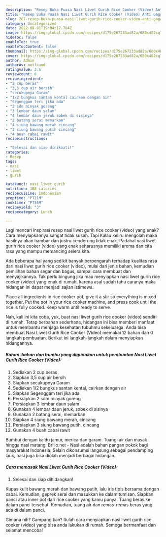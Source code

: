 ```yaml
---
description: "Resep Buka Puasa Nasi Liwet Gurih Rice Cooker (Video) Anti Gagal"
title: "Resep Buka Puasa Nasi Liwet Gurih Rice Cooker (Video) Anti Gagal"
slug: 267-resep-buka-puasa-nasi-liwet-gurih-rice-cooker-video-anti-gagal
category: Uncategorized
date: 2022-08-01T19:04:17.704Z
image: https://img-global.cpcdn.com/recipes/d175e267233ad82a/680x482cq70/nasi-liwet-gurih-rice-cooker-video-foto-resep-utama.jpg
hideToc: false
enableToc: true
enableTocContent: false
thumbnail: https://img-global.cpcdn.com/recipes/d175e267233ad82a/680x482cq70/nasi-liwet-gurih-rice-cooker-video-foto-resep-utama.jpg
cover: https://img-global.cpcdn.com/recipes/d175e267233ad82a/680x482cq70/nasi-liwet-gurih-rice-cooker-video-foto-resep-utama.jpg
author: Admin
authorAv: notfound
ratingvalue: 3.6
reviewcount: 6
recipeingredient:
- "2 cup beras"
- "3,5 cup air bersih"
- "secukupnya Garam"
- "1/2 bungkus santan kental cairkan dengan air"
- "Segenggam teri jika ada"
- "2 sdm minyak goreng"
- "3 lembar daun salam"
- "4 lembar daun jeruk sobek di sisinya"
- "2 batang serai memarkan"
- "4 siung bawang merah cincang"
- "3 siung bawang putih cincang"
- "4 buah cabai rawit"
recipeinstructions:

- "Selesai dan siap dinikmati!"
categories:
- Resep
tags:
- nasi
- liwet
- gurih

katakunci: nasi liwet gurih 
nutrition: 188 calories
recipecuisine: Indonesian
preptime: "PT21M"
cooktime: "PT36M"
recipeyield: "3"
recipecategory: Lunch

---
```



Lagi mencari inspirasi resep nasi liwet gurih rice cooker (video) yang enak? Cara menyiapkannya sangat tidak susah. Tapi Kalau keliru mengolah maka hasilnya akan hambar dan justru cenderung tidak enak. Padahal nasi liwet gurih rice cooker (video) yang enak seharusnya memiliki aroma dan cita rasa yang mampu memancing selera kita.


Ada beberapa hal yang sedikit banyak berpengaruh terhadap kualitas rasa dari nasi liwet gurih rice cooker (video), mulai dari jenis bahan, kemudian pemilihan bahan segar dan bagus, sampai cara membuat dan menyajikannya. Tak perlu bingung jika mau menyiapkan nasi liwet gurih rice cooker (video) yang enak di rumah, karena asal sudah tahu caranya maka hidangan ini dapat menjadi sajian istimewa.

Place all ingredients in rice cooker pot, give it a stir so everything is mixed together. Put the pot in your rice cooker machine, and press cook until the rice is fully cooked. Keep warm until ready to serve.


Nah, kali ini kita coba, yuk, buat nasi liwet gurih rice cooker (video) sendiri di rumah. Tetap berbahan sederhana, hidangan ini bisa memberi manfaat untuk membantu menjaga kesehatan tubuhmu sekeluarga. Anda bisa membuat Nasi Liwet Gurih Rice Cooker (Video) memakai 12 bahan dan 0 langkah pembuatan. Berikut ini langkah-langkah dalam menyiapkan hidangannya.

<!--inarticleads1-->

##### Bahan-bahan dan bumbu yang digunakan untuk pembuatan Nasi Liwet Gurih Rice Cooker (Video):

1. Sediakan 2 cup beras
1. Siapkan 3,5 cup air bersih
1. Siapkan secukupnya Garam
1. Sediakan 1/2 bungkus santan kental, cairkan dengan air
1. Siapkan Segenggam teri jika ada
1. Persiapkan 2 sdm minyak goreng
1. Persiapkan 3 lembar daun salam
1. Gunakan 4 lembar daun jeruk, sobek di sisinya
1. Gunakan 2 batang serai, memarkan
1. Siapkan 4 siung bawang merah, cincang
1. Persiapkan 3 siung bawang putih, cincang
1. Gunakan 4 buah cabai rawit


Bumbui dengan kaldu jamur, merica dan garam. Tuangi air dan masak hingga nasi matang. Brilio.net - Nasi adalah bahan pangan pokok bagi masyarakat Indonesia. Selain dikonsumsi langsung sebagai pendamping lauk, nasi juga bisa diolah menjadi berbagai hidangan. 

<!--inarticleads2-->

##### Cara memasak Nasi Liwet Gurih Rice Cooker (Video):


1. Selesai dan siap dihidangkan!

Kupas kulit bawang merah dan bawang putih, lalu iris tipis bersama dengan cabai. Kemudian, geprek serai dan masukkan ke dalam tumisan. Siapkan panci atau inner pot dari rice cooker yang kamu punya. Tuang beras ke dalam panci tersebut. Kemudian, tuang air dan remas-remas beras yang ada di dalam panci. 

Gimana nih? Gampang kan? Itulah cara menyiapkan nasi liwet gurih rice cooker (video) yang bisa anda lakukan di rumah. Semoga bermanfaat dan selamat mencoba!
